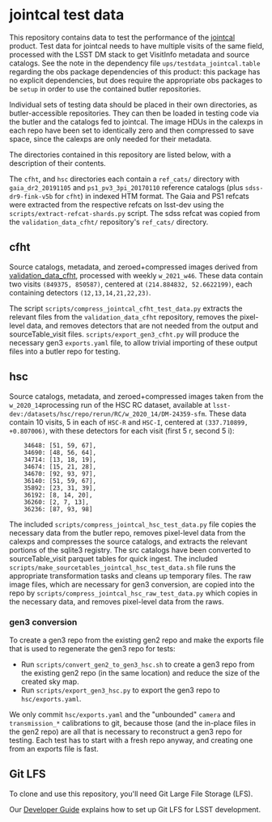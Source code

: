 # jointcal test data

This repository contains data to test the performance of the [jointcal](http://github.com/lsst/jointcal) product. Test data for jointcal needs to have multiple visits of the same field, processed with the LSST DM stack to get VisitInfo metadata and source catalogs.
See the note in the dependency file `ups/testdata_jointcal.table` regarding the obs package dependencies of this product: this package has no explicit dependencies, but does require the appropriate obs packages to be `setup` in order to use the contained butler repositories.

Individual sets of testing data should be placed in their own directories, as butler-accessible repositories. They can then be loaded in testing code via the butler and the catalogs fed to jointcal. The image HDUs in the calexps in each repo have been set to identically zero and then compressed to save space, since the calexps are only needed for their metadata.

The directories contained in this repository are listed below, with a description of their contents.

The `cfht`, and `hsc` directories each contain a `ref_cats/` directory with `gaia_dr2_20191105` and `ps1_pv3_3pi_20170110` reference catalogs (plus `sdss-dr9-fink-v5b` for `cfht`) in indexed HTM format.
The Gaia and PS1 refcats were extracted from the respective refcats on lsst-dev using the `scripts/extract-refcat-shards.py` script.
The sdss refcat was copied from the `validation_data_cfht/` repository's `ref_cats/` directory.

## cfht

Source catalogs, metadata, and zeroed+compressed images derived from [validation_data_cfht](https://github.com/lsst/validation_data_cfht), processed with weekly `w_2021_w46`.
These data contain two visits `(849375, 850587)`, centered at `(214.884832, 52.6622199)`, each containing detectors `(12,13,14,21,22,23)`.

The script `scripts/compress_jointcal_cfht_test_data.py` extracts the relevant files from the `validation_data_cfht` repository, removes the pixel-level data, and removes detectors that are not needed from the output and sourceTable_visit files.
`scripts/export_gen3_cfht.py` will produce the necessary gen3 `exports.yaml` file, to allow trivial importing of these output files into a butler repo for testing.

## hsc

Source catalogs, metadata, and zeroed+compressed images taken from the `w_2020_14`processing run of the HSC RC dataset, available at `lsst-dev:/datasets/hsc/repo/rerun/RC/w_2020_14/DM-24359-sfm`.
These data contain 10 visits, 5 in each of `HSC-R` and `HSC-I`, centered at `(337.710899, +0.807006)`, with these detectors for each visit (first 5 r, second 5 i):

```
    34648: [51, 59, 67],
    34690: [48, 56, 64],
    34714: [13, 18, 19],
    34674: [15, 21, 28],
    34670: [92, 93, 97],
    36140: [51, 59, 67],
    35892: [23, 31, 39],
    36192: [8, 14, 20],
    36260: [2, 7, 13],
    36236: [87, 93, 98]
```

The included `scripts/compress_jointcal_hsc_test_data.py` file copies the necessary data from the butler repo, removes pixel-level data from the calexps and compresses the source catalogs, and extracts the relevant portions of the sqlite3 registry.
The src catalogs have been converted to sourceTable_visit parquet tables for quick ingest.  The included `scripts/make_sourcetables_jointcal_hsc_test_data.sh` file runs the appropriate transformation tasks and cleans up temporary files.
The raw image files, which are necessary for gen3 conversion, are copied into the repo by `scripts/compress_jointcal_hsc_raw_test_data.py` which copies in the necessary data, and removes pixel-level data from the raws.

### gen3 conversion

To create a gen3 repo from the existing gen2 repo and make the exports file that is used to regenerate the gen3 repo for tests:

* Run `scripts/convert_gen2_to_gen3_hsc.sh` to create a gen3 repo from the existing gen2 repo (in the same location) and reduce the size of the created sky map.
* Run `scripts/export_gen3_hsc.py` to export the gen3 repo to `hsc/exports.yaml`.

We only commit `hsc/exports.yaml` and the "unbounded" `camera` and `transmission_*` calibrations to git, because those (and the in-place files in the gen2 repo) are all that is necessary to reconstruct a gen3 repo for testing.
Each test has to start with a fresh repo anyway, and creating one from an exports file is fast.

## Git LFS

To clone and use this repository, you'll need Git Large File Storage (LFS).

Our [Developer Guide](http://developer.lsst.io/en/latest/tools/git_lfs.html)
explains how to set up Git LFS for LSST development.
